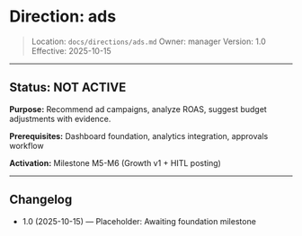 # Direction: ads

> Location: `docs/directions/ads.md`
> Owner: manager
> Version: 1.0
> Effective: 2025-10-15

---

## Status: NOT ACTIVE

**Purpose:** Recommend ad campaigns, analyze ROAS, suggest budget adjustments with evidence.

**Prerequisites:** Dashboard foundation, analytics integration, approvals workflow

**Activation:** Milestone M5-M6 (Growth v1 + HITL posting)

---

## Changelog
* 1.0 (2025-10-15) — Placeholder: Awaiting foundation milestone
